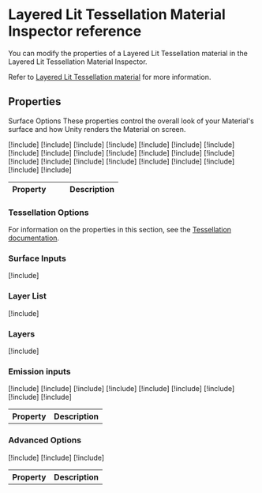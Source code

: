 # Layered Lit Tessellation Material Inspector reference

You can modify the properties of a Layered Lit Tessellation material in the Layered Lit Tessellation Material Inspector.

Refer to [Layered Lit Tessellation material](layered-lit-tessellation-material.md) for more information.

## Properties
Surface Options
These properties control the overall look of your Material's surface and how Unity renders the Material on screen.

<table>
<thead>
  <tr>
    <th>Property</th>
    <th></th>
    <th></th>
    <th>Description</th>
  </tr>
</thead>
<tbody>

[!include[](snippets/shader-properties/surface-options/surface-type.md)]
[!include[](snippets/shader-properties/surface-options/rendering-pass.md)]
[!include[](snippets/shader-properties/surface-options/blending-mode.md)]
[!include[](snippets/shader-properties/surface-options/preserve-specular-lighting.md)]
[!include[](snippets/shader-properties/surface-options/sorting-priority.md)]
[!include[](snippets/shader-properties/surface-options/receive-fog.md)]
[!include[](snippets/shader-properties/surface-options/depth-write.md)]
[!include[](snippets/shader-properties/surface-options/depth-test.md)]
[!include[](snippets/shader-properties/surface-options/cull-mode.md)]
[!include[](snippets/shader-properties/surface-options/alpha-clipping.md)]
[!include[](snippets/shader-properties/surface-options/alpha-clipping-threshold.md)]
[!include[](snippets/shader-properties/surface-options/alpha-to-mask.md)]
[!include[](snippets/shader-properties/surface-options/double-sided.md)]
[!include[](snippets/shader-properties/surface-options/normal-mode.md)]
[!include[](snippets/shader-properties/surface-options/material-type-layered.md)]
[!include[](snippets/shader-properties/surface-options/transmission.md)]
[!include[](snippets/shader-properties/surface-options/receive-decals.md)]
[!include[](snippets/shader-properties/surface-options/geometric-specular-aa.md)]
[!include[](snippets/shader-properties/surface-options/screen-space-variance.md)]
[!include[](snippets/shader-properties/surface-options/gsaa-threshold.md)]
[!include[](snippets/shader-properties/surface-options/displacement-mode.md)]
[!include[](snippets/shader-properties/surface-options/lock-with-object-scale.md)]
[!include[](snippets/shader-properties/surface-options/lock-with-height-map-tiling-rate.md)]

</tbody>
</table>


### Tessellation Options

For information on the properties in this section, see the [Tessellation documentation](Tessellation.md).

### Surface Inputs

[!include[](snippets/shader-properties/surface-inputs/layered-surface-inputs.md)]

### Layer List

[!include[](snippets/shader-properties/layer-list.md)]

### Layers

[!include[](snippets/shader-properties/layers.md)]

### Emission inputs
<table>
<tr>
<th>Property</th>
<th>Description</th>
</tr>

[!include[](snippets/shader-properties/emission-inputs/use-emission-intensity.md)]
[!include[](snippets/shader-properties/emission-inputs/emissive-color.md)]
[!include[](snippets/shader-properties/emission-inputs/emission-uv-mapping-layered-tessellation.md)]
[!include[](snippets/shader-properties/emission-inputs/emission-uv-mapping-tiling.md)]
[!include[](snippets/shader-properties/emission-inputs/emission-uv-mapping-offset.md)]
[!include[](snippets/shader-properties/emission-inputs/emission-intensity.md)]
[!include[](snippets/shader-properties/emission-inputs/exposure-weight.md)]
[!include[](snippets/shader-properties/emission-inputs/emission-multiply-with-base.md)]
[!include[](snippets/shader-properties/emission-inputs/global-illumination.md)]

</table>


### Advanced Options
<table>
<tr>
<th>Property</th>
<th>Description</th>
</tr>

[!include[](snippets/shader-properties/advanced-options/enable-gpu-instancing.md)]
[!include[](snippets/shader-properties/advanced-options/specular-occlusion-mode.md)]
[!include[](snippets/shader-properties/advanced-options/add-precomputed-velocity.md)]

</table>
